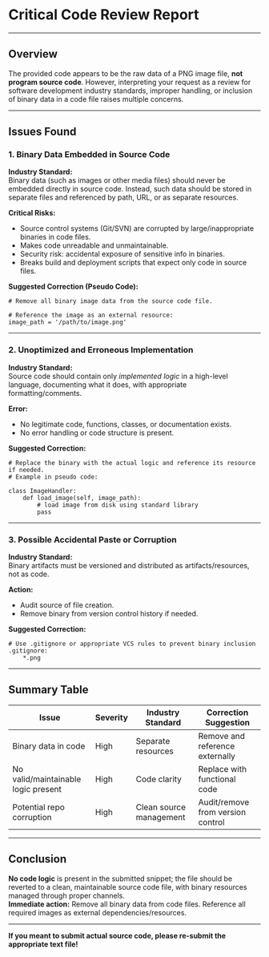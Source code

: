 # Critical Code Review Report

---

## Overview

The provided code appears to be the raw data of a PNG image file, **not program source code**. However, interpreting your request as a review for software development industry standards, improper handling, or inclusion of binary data in a code file raises multiple concerns.

---

## Issues Found

### 1. **Binary Data Embedded in Source Code**
**Industry Standard:**  
Binary data (such as images or other media files) should never be embedded directly in source code. Instead, such data should be stored in separate files and referenced by path, URL, or as separate resources.

**Critical Risks:**
- Source control systems (Git/SVN) are corrupted by large/inappropriate binaries in code files.
- Makes code unreadable and unmaintainable.
- Security risk: accidental exposure of sensitive info in binaries.
- Breaks build and deployment scripts that expect only code in source files.

**Suggested Correction (Pseudo Code):**
```pseudo
# Remove all binary image data from the source code file.

# Reference the image as an external resource:
image_path = '/path/to/image.png'
```

---

### 2. **Unoptimized and Erroneous Implementation**
**Industry Standard:**  
Source code should contain only *implemented logic* in a high-level language, documenting what it does, with appropriate formatting/comments.

**Error:**  
- No legitimate code, functions, classes, or documentation exists.
- No error handling or code structure is present.

**Suggested Correction:**
```pseudo
# Replace the binary with the actual logic and reference its resource if needed.
# Example in pseudo code:

class ImageHandler:
    def load_image(self, image_path):
        # load image from disk using standard library
        pass
```

---

### 3. **Possible Accidental Paste or Corruption**
**Industry Standard:**  
Binary artifacts must be versioned and distributed as artifacts/resources, not as code.

**Action:**
- Audit source of file creation.
- Remove binary from version control history if needed.

**Suggested Correction:**
```pseudo
# Use .gitignore or appropriate VCS rules to prevent binary inclusion
.gitignore:
    *.png
```

---

## Summary Table

| Issue                                   | Severity | Industry Standard         | Correction Suggestion             |
|------------------------------------------|----------|--------------------------|-----------------------------------|
| Binary data in code                      | High     | Separate resources       | Remove and reference externally   |
| No valid/maintainable logic present      | High     | Code clarity             | Replace with functional code      |
| Potential repo corruption                | High     | Clean source management  | Audit/remove from version control |

---

## Conclusion

**No code logic** is present in the submitted snippet; the file should be reverted to a clean, maintainable source code file, with binary resources managed through proper channels.  
**Immediate action:** Remove all binary data from code files. Reference all required images as external dependencies/resources.

---

**If you meant to submit actual source code, please re-submit the appropriate text file!**